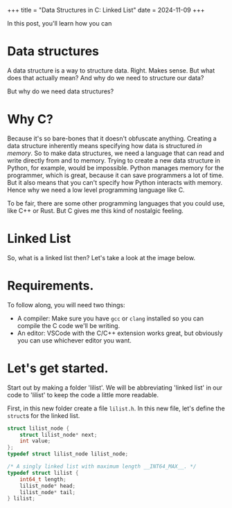 +++
title = "Data Structures in C: Linked List"
date = 2024-11-09
+++

In this post, you'll learn how you can 

# Data structures
A data structure is a way to structure data. Right. Makes sense. But what does that actually mean? And why do we need to structure our data? 

But why do we need data structures? 

# Why C?
Because it's so bare-bones that it doesn't obfuscate anything. Creating a data structure inherently means specifying how data is structured *in memory*. So to make data structures, we need a language that can read and write directly from and to memory. Trying to create a new data structure in Python, for example, would be impossible. Python manages memory for the programmer, which is great, because it can save programmers a lot of time. But it also means that you can't specify how Python interacts with memory. Hence why we need a low level programming language like C.

To be fair, there are some other programming languages that you could use, like C++ or Rust. But C gives me this kind of nostalgic feeling. 

# Linked List

So, what is a linked list then? Let's take a look at the image below.


# Requirements.

To follow along, you will need two things: 
- A compiler: Make sure you have `gcc` or `clang` installed so you can compile the C code we'll be writing. 
- An editor: VSCode with the C/C++ extension works great, but obviously you can use whichever editor you want. 

# Let's get started.

Start out by making a folder 'lilist'. We will be abbreviating 'linked list' in our code to 'lilist' to keep the code a little more readable. 

First, in this new folder create a file `lilist.h`. In this new file, let's define the `struct`s for the linked list.

```C
struct lilist_node {
    struct lilist_node* next;
    int value;
};
typedef struct lilist_node lilist_node;

/* A singly linked list with maximum length __INT64_MAX__. */ 
typedef struct lilist {
    int64_t length;
    lilist_node* head;
    lilist_node* tail;
} lilist;
```
